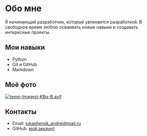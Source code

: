 # Обо мне

Я начинающий разработчик, который увлекается разработкой. В свободное время люблю осваивать новые навыки и создавать интересные проекты.

## Мои навыки
- Python
- Git и GitHub
- Markdown

## Моё фото
[![temp-Imagesj-KBq-B.avif](https://i.postimg.cc/5tZK8wTY/temp-Imagesj-KBq-B.avif)](https://postimg.cc/hJ10B7Sc)

## Контакты
- Email: lukashenok_andrei@mail.ru
- GitHub: [мой аккаунт](https://github.com/AndreyLukashenok)